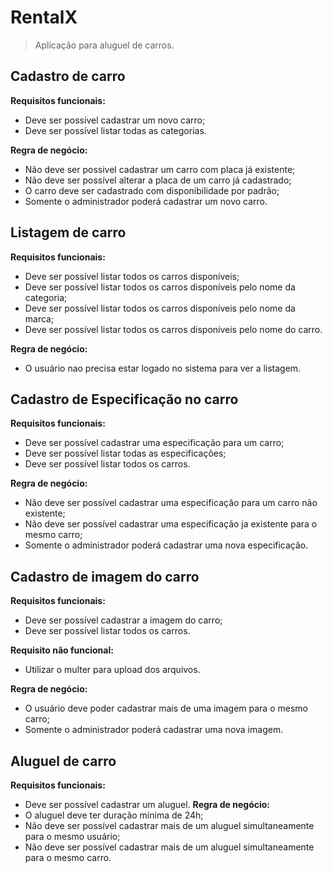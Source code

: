 # RentalX #
> Aplicação para aluguel de carros.

## Cadastro de carro
**Requisitos funcionais:**
- Deve ser possível cadastrar um novo carro;
- Deve ser possível listar todas as categorias.

**Regra de negócio:**
- Não deve ser possivel cadastrar um carro com placa já existente;
- Não deve ser possível alterar a placa de um carro já cadastrado;
- O carro deve ser cadastrado com disponibilidade por padrão;
- Somente o administrador poderá cadastrar um novo carro.


## Listagem de carro
**Requisitos funcionais:**
- Deve ser possível listar todos os carros disponíveis;
- Deve ser possível listar todos os carros disponíveis pelo nome da categoria;
- Deve ser possível listar todos os carros disponíveis pelo nome da marca;
- Deve ser possível listar todos os carros disponíveis pelo nome do carro.

**Regra de negócio:**
- O usuário nao precisa estar logado no sistema para ver a listagem.


## Cadastro de Especificação no carro
**Requisitos funcionais:**
- Deve ser possível cadastrar uma especificação para um carro;
- Deve ser possível listar todas as especificações;
- Deve ser possível listar todos os carros.

**Regra de negócio:**
- Não deve ser possível cadastrar uma especificação para um carro não existente;
- Não deve ser possível cadastrar uma especificação ja existente para o mesmo carro;
- Somente o administrador poderá cadastrar uma nova especificação.


## Cadastro de imagem do carro
**Requisitos funcionais:**
- Deve ser possível cadastrar a imagem do carro;
- Deve ser possível listar todos os carros.

**Requisito não funcional:**
- Utilizar o multer para upload dos arquivos.

**Regra de negócio:**
- O usuário deve poder cadastrar mais de uma imagem para o mesmo carro;
- Somente o administrador poderá cadastrar uma nova imagem.


## Aluguel de carro
**Requisitos funcionais:**
- Deve ser possível cadastrar um aluguel.
**Regra de negócio:**
- O aluguel deve ter duração mínima de 24h;
- Não deve ser possível cadastrar mais de um aluguel simultaneamente para o mesmo usuário;
- Não deve ser possível cadastrar mais de um aluguel simultaneamente para o mesmo carro.